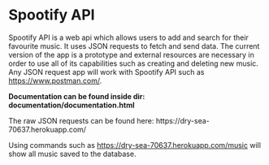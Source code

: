 # Spootify API

Spootify API is a web api which allows users to add and search for their favourite music. It uses JSON requests to fetch and send data. The current version of the app is a prototype and external resources are necessary in order to use all of its capabilities such as creating and deleting new music. Any JSON request app will work with Spootify API such as https://www.postman.com/. 

<b>Documentation can be found inside dir: documentation/documentation.html</b>

<p>The raw JSON requests can be found here: https://dry-sea-70637.herokuapp.com/

Using commands such as https://dry-sea-70637.herokuapp.com/music will show all music saved to the database.
</p>
